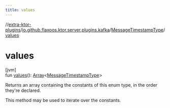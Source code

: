 ```yaml
---
title: values
---
```

//[extra-ktor-plugins](../../../index.md)/[io.github.flaxoos.ktor.server.plugins.kafka](../index.md)/[MessageTimestampType](index.md)/[values](values.md)



# values



[jvm]\
fun [values](values.md)(): [Array](https://kotlinlang.org/api/latest/jvm/stdlib/kotlin/-array/index.md)&lt;[MessageTimestampType](index.md)&gt;



Returns an array containing the constants of this enum type, in the order they're declared.



This method may be used to iterate over the constants.




